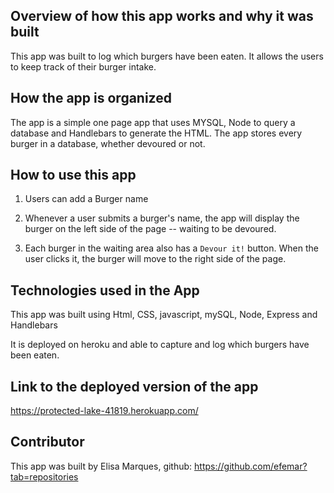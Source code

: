 ## Overview of how this app works and why it was built

This app was built to log which burgers have been eaten. It allows the users to keep track of their burger intake.

## How the app is organized

The app is a simple one page app that uses MYSQL, Node to query a database and Handlebars to generate the HTML. The app stores every burger in a database, whether devoured or not.

## How to use this app

1) Users can add a Burger name

2) Whenever a user submits a burger's name, the app will display the burger on the left side of the page -- waiting to be devoured.
 
3) Each burger in the waiting area also has a `Devour it!` button. When the user clicks it, the burger will move to the right side of the page.

## Technologies used in the App

This app was built using Html, CSS, javascript, mySQL, Node, Express and Handlebars

It is deployed on heroku and able to capture and log which burgers have been eaten.

## Link to the deployed version of the app

https://protected-lake-41819.herokuapp.com/

## Contributor
This app was built by Elisa Marques, github: https://github.com/efemar?tab=repositories
